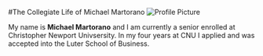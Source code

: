 #The Collegiate Life of Michael Martorano
![Profile Picture](https://Mmart04.github.io/BlogMart/images/Profile.jpg)

My name is **Michael Martorano** and I am currently a senior enrolled at Christopher Newport Univsersity. In my four years at CNU I applied and was accepted into the Luter School of Business.
